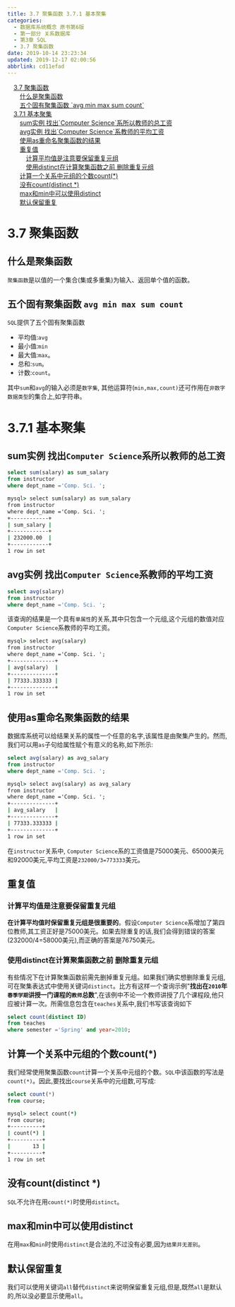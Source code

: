 ```yaml
---
title: 3.7 聚集函数 3.7.1 基本聚集
categories: 
  - 数据库系统概念 原书第6版
  - 第一部分 关系数据库
  - 第3章 SQL
  - 3.7 聚集函数
date: 2019-10-14 23:23:34
updated: 2019-12-17 02:00:56
abbrlink: cd11efad
---
```

<div id='my_toc'><a href="/ReadingNotes/cd11efad/#3-7-聚集函数" class="header_1">3.7 聚集函数</a>&nbsp;<br><a href="/ReadingNotes/cd11efad/#什么是聚集函数" class="header_2">什么是聚集函数</a>&nbsp;<br><a href="/ReadingNotes/cd11efad/#五个固有聚集函数-avg-min-max-sum-count" class="header_2">五个固有聚集函数 `avg min max sum count`</a>&nbsp;<br><a href="/ReadingNotes/cd11efad/#3-7-1-基本聚集" class="header_1">3.7.1 基本聚集</a>&nbsp;<br><a href="/ReadingNotes/cd11efad/#sum实例-找出-Computer-Science-系所以教师的总工资" class="header_2">sum实例 找出`Computer Science`系所以教师的总工资</a>&nbsp;<br><a href="/ReadingNotes/cd11efad/#avg实例-找出-Computer-Science-系教师的平均工资" class="header_2">avg实例 找出`Computer Science`系教师的平均工资</a>&nbsp;<br><a href="/ReadingNotes/cd11efad/#使用as重命名聚集函数的结果" class="header_2">使用as重命名聚集函数的结果</a>&nbsp;<br><a href="/ReadingNotes/cd11efad/#重复值" class="header_2">重复值</a>&nbsp;<br><a href="/ReadingNotes/cd11efad/#计算平均值是注意要保留重复元组" class="header_3">计算平均值是注意要保留重复元组</a>&nbsp;<br><a href="/ReadingNotes/cd11efad/#使用distinct在计算聚集函数之前-删除重复元组" class="header_3">使用distinct在计算聚集函数之前 删除重复元组</a>&nbsp;<br><a href="/ReadingNotes/cd11efad/#计算一个关系中元组的个数count-*" class="header_2">计算一个关系中元组的个数count(*)</a>&nbsp;<br><a href="/ReadingNotes/cd11efad/#没有count-distinct-*" class="header_2">没有count(distinct *)</a>&nbsp;<br><a href="/ReadingNotes/cd11efad/#max和min中可以使用distinct" class="header_2">max和min中可以使用distinct</a>&nbsp;<br><a href="/ReadingNotes/cd11efad/#默认保留重复" class="header_2">默认保留重复</a>&nbsp;<br></div>
<style>.header_1{margin-left: 1em;}.header_2{margin-left: 2em;}.header_3{margin-left: 3em;}.header_4{margin-left: 4em;}.header_5{margin-left: 5em;}.header_6{margin-left: 6em;}</style>
<!--more-->
<script>if (navigator.platform.search('arm')==-1){document.getElementById('my_toc').style.display = 'none';}var e,p = document.getElementsByTagName('p');while (p.length>0) {e = p[0];e.parentElement.removeChild(e);}</script>

<!--end-->
<!--SSTStart-->
# 3.7 聚集函数
## 什么是聚集函数 ##
`聚集函数`是以值的一个集合(集或多重集)为输入、返回单个值的函数。
## 五个固有聚集函数 `avg min max sum count` ##
`SQL`提供了五个固有聚集函数
- 平均值:`avg`
- 最小值:`min`
- 最大值:`max`。
- 总和:`sum`。
- 计数:`count`。

其中`sum`和`avg`的输入必须是`数字集`,
其他运算符(`min,max,count)`还可作用在`非数字数据类型`的集合上,如字符串。
# 3.7.1 基本聚集 #
## sum实例 找出`Computer Science`系所以教师的总工资 ##
```sql
select sum(salary) as sum_salary
from instructor
where dept_name ='Comp. Sci. ';
```
```cmd
mysql> select sum(salary) as sum_salary
from instructor
where dept_name ='Comp. Sci. ';
+------------+
| sum_salary |
+------------+
| 232000.00  |
+------------+
1 row in set
```
## avg实例 找出`Computer Science`系教师的平均工资 ##
```sql
select avg(salary)
from instructor
where dept_name ='Comp. Sci. ';
```
该查询的结果是一个具有`单属性`的关系,其中只包含一个元组,这个元组的数值对应`Computer Science`系教师的平均工资。
```cmd
mysql> select avg(salary)
from instructor
where dept_name ='Comp. Sci. ';
+--------------+
| avg(salary)  |
+--------------+
| 77333.333333 |
+--------------+
1 row in set
```
## 使用as重命名聚集函数的结果 ##
数据库系统可以给结果关系的属性一个任意的名字,该属性是由聚集产生的。然而,我们可以用`as`子句给属性赋个有意义的名称,如下所示:
```sql
select avg(salary) as avg_salary
from instructor
where dept_name ='Comp. Sci. ';
```
```cmd
mysql> select avg(salary) as avg_salary
from instructor
where dept_name ='Comp. Sci. ';
+--------------+
| avg_salary   |
+--------------+
| 77333.333333 |
+--------------+
1 row in set
```
在`instructor`关系中, `Computer Science`系的工资值是75000美元、65000美元和92000美元,平均工资是`232000/3=773333`美元。
## 重复值 ##
### 计算平均值是注意要保留重复元组 ###
**在计算平均值时保留重复元组是很重要的**。假设`Computer Science`系增加了第四位教师,其工资正好是75000美元。如果去除重复的话,我们会得到错误的答案(232000/4=58000美元),而正确的答案是76750美元。
### 使用distinct在计算聚集函数之前 删除重复元组 ###
有些情况下在计算聚集函数前需先删掉重复元组。如果我们确实想删除重复元组,可在聚集表达式中使用关键词`distinct`。比方有这样一个查询示例"**找出在`2010`年`春季学期`讲授一门课程的`教师`总数**",在该例中不论一个教师讲授了几个课程段,他只应被计算一次。所需信息包含在`teaches`关系中,我们书写该查询如下
```sql
select count(distinct ID)
from teaches
where semester ='Spring' and year=2010;
```
## 计算一个关系中元组的个数count(*) ##
我们经常使用聚集函数`count`计算一个关系中元组的个数。`SQL`中该函数的写法是`count(*)`。因此,要找出`course`关系中的元组数,可写成:
```sql
select count(*)
from course;
```
```cmd
mysql> select count(*)
from course;
+----------+
| count(*) |
+----------+
|       13 |
+----------+
1 row in set
```
## 没有count(distinct *) ##
`SQL`不允许在用`count(*)`时使用`distinct`。
## max和min中可以使用distinct ##
在用`max`和`min`时使用`distinct`是合法的,不过没有必要,因为`结果并无差别`。
## 默认保留重复 ##
我们可以使用关键词`all`替代`distinct`来说明保留重复元组,但是,既然`all`是默认的,所以没必要显示使用`all`。
<!--SSTStop-->

